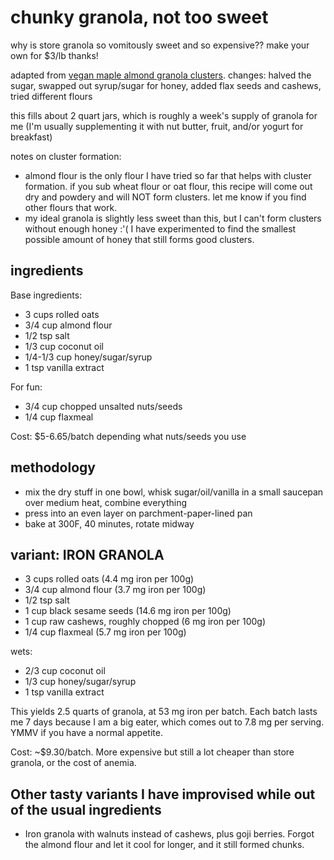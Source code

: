 # chunky granola, not too sweet

why is store granola so vomitously sweet and so expensive?? make your own for $3/lb thanks!

adapted from [vegan maple almond granola clusters](https://sallysbakingaddiction.com/maple-almond-granola-clusters-vegan/). 
changes: halved the sugar, swapped out syrup/sugar for honey, added flax seeds and cashews, tried different flours

this fills about 2 quart jars, which is roughly a week's supply of granola for me (I'm usually supplementing it with nut butter, fruit, and/or yogurt for breakfast)

notes on cluster formation:
- almond flour is the only flour I have tried so far that helps with cluster formation. if you sub wheat flour or oat flour, this recipe will come out dry and powdery and will NOT form clusters. let me know if you find other flours that work.
- my ideal granola is slightly less sweet than this, but I can't form clusters without enough honey :'( I have experimented to find the smallest possible amount of honey that still forms good clusters.

## ingredients
Base ingredients:
- 3 cups rolled oats
- 3/4 cup almond flour
- 1/2 tsp salt
- 1/3 cup coconut oil
- 1/4-1/3 cup honey/sugar/syrup
- 1 tsp vanilla extract

For fun:
- 3/4 cup chopped unsalted nuts/seeds
- 1/4 cup flaxmeal

Cost: $5-6.65/batch depending what nuts/seeds you use

## methodology
- mix the dry stuff in one bowl, whisk sugar/oil/vanilla in a small saucepan over medium heat, combine everything
- press into an even layer on parchment-paper-lined pan
- bake at 300F, 40 minutes, rotate midway

## variant: IRON GRANOLA
- 3 cups rolled oats (4.4 mg iron per 100g)
- 3/4 cup almond flour (3.7 mg iron per 100g)
- 1/2 tsp salt
- 1 cup black sesame seeds (14.6 mg iron per 100g)
- 1 cup raw cashews, roughly chopped (6 mg iron per 100g)
- 1/4 cup flaxmeal (5.7 mg iron per 100g)

wets:
- 2/3 cup coconut oil
- 1/3 cup honey/sugar/syrup
- 1 tsp vanilla extract

This yields 2.5 quarts of granola, at 53 mg iron per batch. Each batch lasts me 7 days because I am a big eater, which comes out to 7.8 mg per serving. YMMV if you have a normal appetite.

Cost: ~$9.30/batch. More expensive but still a lot cheaper than store granola, or the cost of anemia.

## Other tasty variants I have improvised while out of the usual ingredients
- Iron granola with walnuts instead of cashews, plus goji berries. Forgot the almond flour and let it cool for longer, and it still formed chunks.

